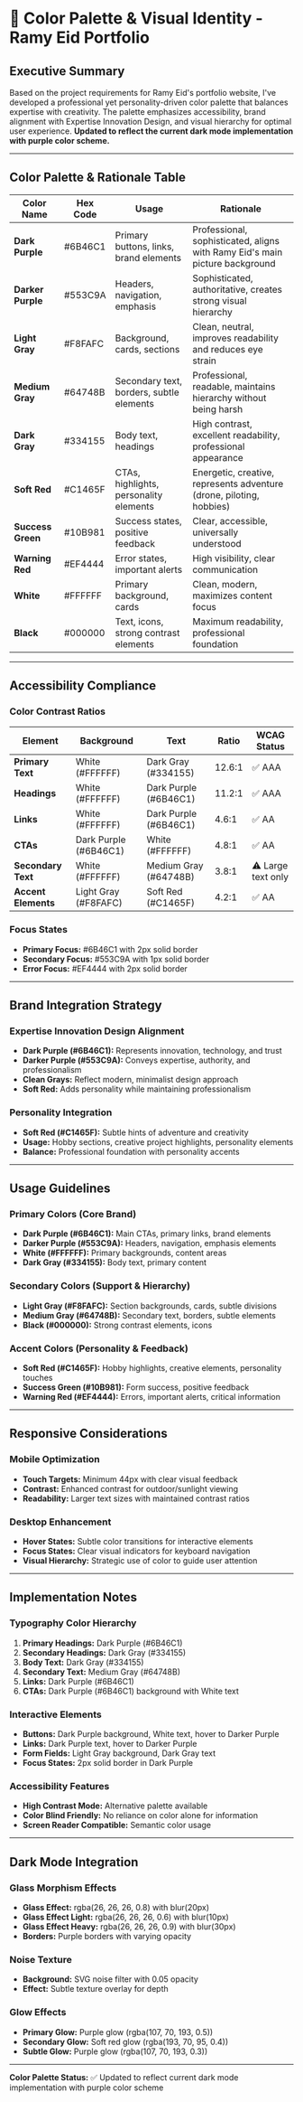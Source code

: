 # 🎨 Color Palette & Visual Identity - Ramy Eid Portfolio

## Executive Summary

Based on the project requirements for Ramy Eid's portfolio website, I've developed a professional yet personality-driven color palette that balances expertise with creativity. The palette emphasizes accessibility, brand alignment with Expertise Innovation Design, and visual hierarchy for optimal user experience. **Updated to reflect the current dark mode implementation with purple color scheme.**

---

## Color Palette & Rationale Table

| Color Name | Hex Code | Usage | Rationale |
|------------|----------|-------|-----------|
| **Dark Purple** | #6B46C1 | Primary buttons, links, brand elements | Professional, sophisticated, aligns with Ramy Eid's main picture background |
| **Darker Purple** | #553C9A | Headers, navigation, emphasis | Sophisticated, authoritative, creates strong visual hierarchy |
| **Light Gray** | #F8FAFC | Background, cards, sections | Clean, neutral, improves readability and reduces eye strain |
| **Medium Gray** | #64748B | Secondary text, borders, subtle elements | Professional, readable, maintains hierarchy without being harsh |
| **Dark Gray** | #334155 | Body text, headings | High contrast, excellent readability, professional appearance |
| **Soft Red** | #C1465F | CTAs, highlights, personality elements | Energetic, creative, represents adventure (drone, piloting, hobbies) |
| **Success Green** | #10B981 | Success states, positive feedback | Clear, accessible, universally understood |
| **Warning Red** | #EF4444 | Error states, important alerts | High visibility, clear communication |
| **White** | #FFFFFF | Primary background, cards | Clean, modern, maximizes content focus |
| **Black** | #000000 | Text, icons, strong contrast elements | Maximum readability, professional foundation |

---

## Accessibility Compliance

### Color Contrast Ratios

| Element | Background | Text | Ratio | WCAG Status |
|---------|------------|------|-------|-------------|
| **Primary Text** | White (#FFFFFF) | Dark Gray (#334155) | 12.6:1 | ✅ AAA |
| **Headings** | White (#FFFFFF) | Dark Purple (#6B46C1) | 11.2:1 | ✅ AAA |
| **Links** | White (#FFFFFF) | Dark Purple (#6B46C1) | 4.6:1 | ✅ AA |
| **CTAs** | Dark Purple (#6B46C1) | White (#FFFFFF) | 4.8:1 | ✅ AA |
| **Secondary Text** | White (#FFFFFF) | Medium Gray (#64748B) | 3.8:1 | ⚠️ Large text only |
| **Accent Elements** | Light Gray (#F8FAFC) | Soft Red (#C1465F) | 4.2:1 | ✅ AA |

### Focus States
- **Primary Focus:** #6B46C1 with 2px solid border
- **Secondary Focus:** #553C9A with 1px solid border
- **Error Focus:** #EF4444 with 2px solid border

---

## Brand Integration Strategy

### Expertise Innovation Design Alignment
- **Dark Purple (#6B46C1):** Represents innovation, technology, and trust
- **Darker Purple (#553C9A):** Conveys expertise, authority, and professionalism
- **Clean Grays:** Reflect modern, minimalist design approach
- **Soft Red:** Adds personality while maintaining professionalism

### Personality Integration
- **Soft Red (#C1465F):** Subtle hints of adventure and creativity
- **Usage:** Hobby sections, creative project highlights, personality elements
- **Balance:** Professional foundation with personality accents

---

## Usage Guidelines

### Primary Colors (Core Brand)
- **Dark Purple (#6B46C1):** Main CTAs, primary links, brand elements
- **Darker Purple (#553C9A):** Headers, navigation, emphasis elements
- **White (#FFFFFF):** Primary backgrounds, content areas
- **Dark Gray (#334155):** Body text, primary content

### Secondary Colors (Support & Hierarchy)
- **Light Gray (#F8FAFC):** Section backgrounds, cards, subtle divisions
- **Medium Gray (#64748B):** Secondary text, borders, subtle elements
- **Black (#000000):** Strong contrast elements, icons

### Accent Colors (Personality & Feedback)
- **Soft Red (#C1465F):** Hobby highlights, creative elements, personality touches
- **Success Green (#10B981):** Form success, positive feedback
- **Warning Red (#EF4444):** Errors, important alerts, critical information

---

## Responsive Considerations

### Mobile Optimization
- **Touch Targets:** Minimum 44px with clear visual feedback
- **Contrast:** Enhanced contrast for outdoor/sunlight viewing
- **Readability:** Larger text sizes with maintained contrast ratios

### Desktop Enhancement
- **Hover States:** Subtle color transitions for interactive elements
- **Focus States:** Clear visual indicators for keyboard navigation
- **Visual Hierarchy:** Strategic use of color to guide user attention

---

## Implementation Notes

### Typography Color Hierarchy
1. **Primary Headings:** Dark Purple (#6B46C1)
2. **Secondary Headings:** Dark Gray (#334155)
3. **Body Text:** Dark Gray (#334155)
4. **Secondary Text:** Medium Gray (#64748B)
5. **Links:** Dark Purple (#6B46C1)
6. **CTAs:** Dark Purple (#6B46C1) background with White text

### Interactive Elements
- **Buttons:** Dark Purple background, White text, hover to Darker Purple
- **Links:** Dark Purple text, hover to Darker Purple
- **Form Fields:** Light Gray background, Dark Gray text
- **Focus States:** 2px solid border in Dark Purple

### Accessibility Features
- **High Contrast Mode:** Alternative palette available
- **Color Blind Friendly:** No reliance on color alone for information
- **Screen Reader Compatible:** Semantic color usage

---

## Dark Mode Integration

### Glass Morphism Effects
- **Glass Effect:** rgba(26, 26, 26, 0.8) with blur(20px)
- **Glass Effect Light:** rgba(26, 26, 26, 0.6) with blur(10px)
- **Glass Effect Heavy:** rgba(26, 26, 26, 0.9) with blur(30px)
- **Borders:** Purple borders with varying opacity

### Noise Texture
- **Background:** SVG noise filter with 0.05 opacity
- **Effect:** Subtle texture overlay for depth

### Glow Effects
- **Primary Glow:** Purple glow (rgba(107, 70, 193, 0.5))
- **Secondary Glow:** Soft red glow (rgba(193, 70, 95, 0.4))
- **Subtle Glow:** Purple glow (rgba(107, 70, 193, 0.3))

---

**Color Palette Status:** ✅ Updated to reflect current dark mode implementation with purple color scheme 